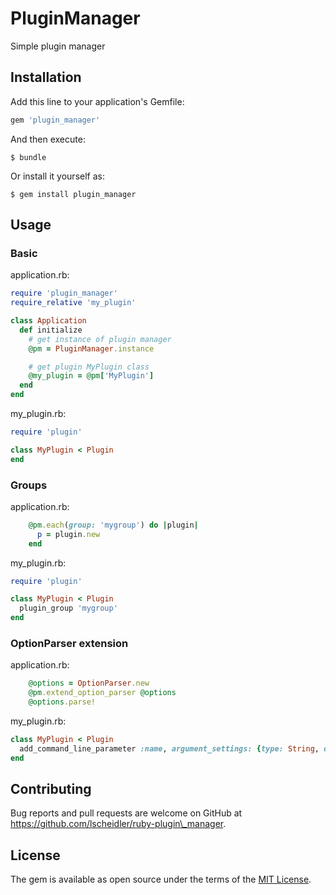 # PluginManager

Simple plugin manager

## Installation

Add this line to your application's Gemfile:

```ruby
gem 'plugin_manager'
```

And then execute:

    $ bundle

Or install it yourself as:

    $ gem install plugin_manager

## Usage

### Basic

application.rb:

```ruby
require 'plugin_manager'
require_relative 'my_plugin'

class Application
  def initialize
    # get instance of plugin manager
    @pm = PluginManager.instance

    # get plugin MyPlugin class
    @my_plugin = @pm['MyPlugin']
  end
end
```

my\_plugin.rb:

```ruby
require 'plugin'

class MyPlugin < Plugin
end
```

### Groups

application.rb:

```ruby
    @pm.each(group: 'mygroup') do |plugin|
      p = plugin.new
    end
```

my\_plugin.rb:

```ruby
require 'plugin'

class MyPlugin < Plugin
  plugin_group 'mygroup'
end
```

### OptionParser extension

application.rb:

```ruby
    @options = OptionParser.new
    @pm.extend_option_parser @options
    @options.parse!
```

my\_plugin.rb:

```ruby
class MyPlugin < Plugin
  add_command_line_parameter :name, argument_settings: {type: String, description: 'description for name parameter'}
end
```

## Contributing

Bug reports and pull requests are welcome on GitHub at https://github.com/lscheidler/ruby-plugin\_manager.


## License

The gem is available as open source under the terms of the [MIT License](http://opensource.org/licenses/MIT).

